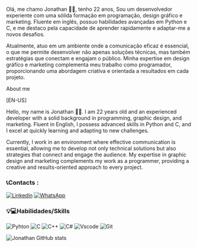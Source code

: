 Olá, me chamo Jonathan 👋🏿, tenho 22 anos, Sou um desenvolvedor experiente com uma sólida formação em programação, design gráfico e marketing. Fluente em inglês, possuo habilidades avançadas em Python e C, e me destaco pela capacidade de aprender rapidamente e adaptar-me a novos desafios.

Atualmente, atuo em um ambiente onde a comunicação eficaz é essencial, o que me permite desenvolver não apenas soluções técnicas, mas também estratégias que conectam e engajam o público. Minha expertise em design gráfico e marketing complementa meu trabalho como programador, proporcionando uma abordagem criativa e orientada a resultados em cada projeto.

 About me

 [EN-US] 

Hello, my name is Jonathan 👋🏿. I am 22 years old and an experienced developer with a solid background in programming, graphic design, and marketing. Fluent in English, I possess advanced skills in Python and C, and I excel at quickly learning and adapting to new challenges.

Currently, I work in an environment where effective communication is essential, allowing me to develop not only technical solutions but also strategies that connect and engage the audience. My expertise in graphic design and marketing complements my work as a programmer, providing a creative and results-oriented approach to every project.

### 📞Contacts :

[![Linkedin](https://img.shields.io/badge/LinkedIn-0077B5?style=for-the-badge&logo=linkedin&logoColor=white
)](https://www.linkedin.com/in/jonathan-vieira-9481bb1aa/)
[![WhatsApp](https://img.shields.io/badge/WhatsApp-25D366?style=for-the-badge&logo=whatsapp&logoColor=white)](https://wa.me/5521990567427)




### 💡💻Habilidades/Skills

![Pyhton](https://img.shields.io/badge/Python-14354C?style=for-the-badge&logo=python&logoColor=white)
![C](https://img.shields.io/badge/C-00599C?style=for-the-badge&logo=c&logoColor=white
)
![C++](https://img.shields.io/badge/C%2B%2B-00599C?style=for-the-badge&logo=c%2B%2B&logoColor=white
)
![C#](https://img.shields.io/badge/C%23-239120?style=for-the-badge&logo=c-sharp&logoColor=white
)
![Vscode](https://img.shields.io/badge/Vscode-007ACC?style=for-the-badge&logo=visual-studio-code&logoColor=white)
![Git](https://img.shields.io/badge/GIT-E44C30?style=for-the-badge&logo=git&logoColor=white)





![Jonathan GitHub stats](https://github-readme-stats.vercel.app/api?username=Jonathann8&show_iconJonathann8s=true&theme=radical)


